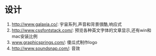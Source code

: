 # 设计

1. http://www.galaxia.co/: 宇宙系列,声音和背景很酷,响应式
2. http://www.cssfontstack.com/: 预览各种英文字体的文章显示,还有win和mac安装比例
3. www.graphicsprings.com/: 傻瓜式制作logo
4. http://www.soundsnap.com/: 音效